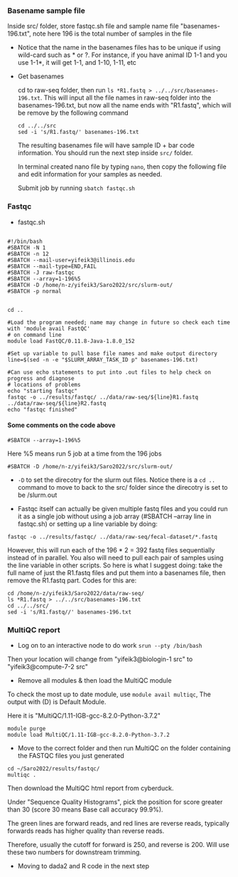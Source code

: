 ### Basename sample file

Inside src/ folder, store fastqc.sh file and sample name file "basenames-196.txt", note here 196 is the total number of samples in the file

- Notice that the name in the basenames files has to be unique if using wild-card such as \* or ?.
  For instance, if you have animal ID 1-1 and you use 1-1\*, it will get 1-1, and 1-10, 1-11, etc

- Get basenames

  cd to raw-seq folder, then run `ls *R1.fastq > ../../src/basenames-196.txt`. This will input all the file names in raw-seq folder into the basenames-196.txt, but now all the name ends with "R1.fastq", which will be remove by the following command

  ```
  cd ../../src
  sed -i 's/R1.fastq/' basenames-196.txt
  ```

  The resulting basenames file will have sample ID + bar code information. You should run the next step inside `src/` folder.

  In terminal created nano file by typing `nano`, then copy the following file and edit information for your samples as needed.

  Submit job by running `sbatch fastqc.sh`

### Fastqc

- fastqc.sh

```

#!/bin/bash
#SBATCH -N 1
#SBATCH -n 12
#SBATCH --mail-user=yifeik3@illinois.edu
#SBATCH --mail-type=END,FAIL
#SBATCH -J raw-fastqc
#SBATCH --array=1-196%5
#SBATCH -D /home/n-z/yifeik3/Saro2022/src/slurm-out/
#SBATCH -p normal


cd ..

#Load the program needed; name may change in future so check each time with 'module avail FastQC'
# on command line
module load FastQC/0.11.8-Java-1.8.0_152

#Set up variable to pull base file names and make output directory
line=$(sed -n -e "$SLURM_ARRAY_TASK_ID p" basenames-196.txt)

#Can use echo statements to put into .out files to help check on progress and diagnose
# locations of problems
echo "starting fastqc"
fastqc -o ../results/fastqc/ ../data/raw-seq/${line}R1.fastq ../data/raw-seq/${line}R2.fastq
echo "fastqc finished"

```

#### Some comments on the code above

```
#SBATCH --array=1-196%5
```

Here %5 means run 5 job at a time from the 196 jobs

```
#SBATCH -D /home/n-z/yifeik3/Saro2022/src/slurm-out/
```

- `-D` to set the direcotry for the slurm out files. Notice there is a `cd ..` command to move to back to the src/ folder since the direcotry is set to be /slurm.out

- Fastqc itself can actually be given multiple fastq files and you could run it as a single job without using a job array (#SBATCH –array line in fastqc.sh) or setting up a line variable by doing:

`fastqc -o ../results/fastqc/ ../data/raw-seq/fecal-dataset/*.fastq`

However, this will run each of the 196 \* 2 = 392 fastq files sequentially instead of in parallel. You also will need to pull each pair of samples using the line variable in other scripts. So here is what I suggest doing: take the full name of just the R1.fastq files and put them into a basenames file, then remove the R1.fastq part. Codes for this are:

```
cd /home/n-z/yifeik3/Saro2022/data/raw-seq/
ls *R1.fastq > ../../src/basenames-196.txt
cd ../../src/
sed -i 's/R1.fastq//' basenames-196.txt
```

### MultiQC report

- Log on to an interactive node to do work
  `srun --pty /bin/bash`

Then your location will change from "yifeik3@biologin-1 src" to "yifeik3@compute-7-2 src"

- Remove all modules & then load the MultiQC module

To check the most up to date module, use `module avail multiqc`, The output with (D) is Default Module.

Here it is "MultiQC/1.11-IGB-gcc-8.2.0-Python-3.7.2"

```
module purge
module load MultiQC/1.11-IGB-gcc-8.2.0-Python-3.7.2
```

- Move to the correct folder and then run MultiQC on the folder containing the FASTQC files you just generated

```
cd ~/Saro2022/results/fastqc/
multiqc .
```

Then download the MultiQC html report from cyberduck.

Under "Sequence Quality Histograms", pick the position for score greater than 30 (score 30 means Base call accuracy 99.9%).

The green lines are forward reads, and red lines are reverse reads, typically forwards reads has higher quality than reverse reads.

Therefore, usually the cutoff for forward is 250, and reverse is 200. Will use these two numbers for downstream trimming.

- Moving to dada2 and R code in the next step
